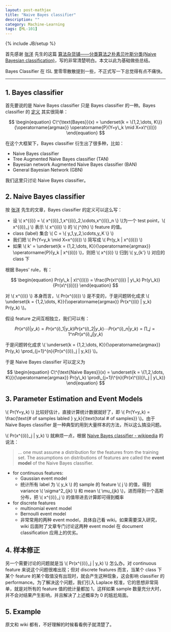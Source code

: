 ```yaml
---
layout: post-mathjax
title: "Naive Bayes classifier"
description: ""
category: Machine-Learning
tags: [ML-101]
---
```

{% include JB/setup %}

首先感谢 [张洋](http://leoo2sk.cnblogs.com/) 先生的这篇 [算法杂货铺——分类算法之朴素贝叶斯分类(Naive Bayesian classification)](http://www.cnblogs.com/leoo2sk/archive/2010/09/17/naive-bayesian-classifier.html)，写的非常清楚明白。本文以此为基础做些总结。

Bayes Classifier 在 ISL 里零零散散提到一些，不正式写一下总觉得有点不痛快。

-----

## 1. Bayes classifier

首先要说的是 Naive Bayes classifier 只是 Bayes classifier 的一种。Bayes classifier 的 [定义](http://en.wikipedia.org/wiki/Bayes_classifier) 其实很简单：

$$
\begin{equation}
	C\^{\text{Bayes}}(x) = \underset{k = \{1,2,\dots, K\}}{\operatorname{argmax}} \operatorname{P}(Y=y\_k \mid X=x\^{(i)})
\end{equation}
$$

在这个大框架下，Bayes classifier 衍生出了很多种，比如：

* Naive Bayes classifier
* Tree Augmented Naive Bayes classifier (TAN)
* Bayesian network Augmented Naive Bayes classifier (BAN)
* General Bayesian Network (GBN)

我们这里只讨论 Naive Bayes classifier。

## 2. Naive Bayes classifier

按 [张洋](http://leoo2sk.cnblogs.com/) 先生的文章，Bayes classifier 的定义可以这么写：

* 设 \\( x\^{(i)} = \\{ x\^{(i)}\_1,x\^{(i)}\_2,\cdots,x\^{(i)}\_n \\} \\)为一个 test point，\\( x\^{(i)}\_j \\) 表示 \\( x\^{(i)} \\) 的 \\( j\^{th} \\) feature 的值。
* class (label) 集合 \\( C = \\{ y\_1,y\_2,\cdots,y\_K \\} \\)
* 我们把 \\( Pr(Y=y\_k \mid X=x\^{(i)}) \\) 简写成 \\( Pr(y\_k | x\^{(i)}) \\)
* 如果 \\( k' = \underset{k = \{1,2,\dots, K\}}{\operatorname{argmax}} \operatorname{P}(y\_k | x\^{(i)}) \\)，则把 \\( x\^{(i)} \\) 归到 \\( y\_{k'} \\) 对应的 class 下

根据 Bayes' rule，有：

$$
\begin{equation}
	Pr(y\_k | x\^{(i)}) = \frac{Pr(x\^{(i)} | y\_k) Pr(y\_k)}{Pr(x\^{(i)})}
\end{equation}
$$
      
对 \\( x\^{(i)} \\) 本身而言，\\( Pr(x\^{(i)}) \\) 是不变的，于是问题转化成求 \\( \underset{k = \{1,2,\dots, K\}}{\operatorname{argmax}} Pr(x\^{(i)} | y\_k) Pr(y\_k) \\)。

假设 feature 之间互相独立，我们可以有：

$$
\begin{equation}
	Pr(x\^{(i)} | y\_k) = Pr(x\^{(i)}\_1 | y\_k) Pr(x\^{(i)}\_2 | y\_k) \cdots Pr(x\^{(i)}\_n | y\_k) = \prod\_{j=1}\^{n}{Pr(x\^{(i)}\_j | y\_k)}
\end{equation}
$$

于是问题转化成求 \\( \underset{k = \{1,2,\dots, K\}}{\operatorname{argmax}} Pr(y\_k) \prod\_{j=1}\^{n}{Pr(x\^{(i)}\_j | y\_k)} \\)。

于是 Naive Bayes classifier 可以定义为

$$
\begin{equation}
	C\^{\text{Naive Bayes}}(x) = \underset{k = \{1,2,\dots, K\}}{\operatorname{argmax}} Pr(y\_k) \prod\_{j=1}\^{n}{Pr(x\^{(i)}\_j | y\_k)}
\end{equation}
$$

## 3. Parameter Estimation and Event Models

\\( Pr(Y=y\_k) \\) 比较好估计，直接计算统计数据就好了，即 \\( Pr(Y=y\_k) = \frac{\text{# of samples labled } y\_k}{\text{total # of samples}} \\)。由于 Naive Bayes classifier 是一种典型的用到大量样本的方法，所以这么搞没问题。

\\( Pr(x\^{(i)}\_j | y\_k) \\) 就麻烦一点，根据 [Naive Bayes classifier - wikipedia](http://en.wikipedia.org/wiki/Naive_Bayes_classifier) 的说法：

> ... one must assume a distribution for the features from the training set. The assumptions on distributions of features are called the **event model** of the Naive Bayes classifier.

* for continuous features:
	* Gaussian event model
	* 统计所有 label 为 \\( y\_k \\) 的 sample 的 feature \\( j \\) 的值，得到 variance \\( \sigma\^2\_{jk} \\) 和 mean \\( \mu\_{jk} \\)，进而得到一个高斯分布，把 \\( x\^{(i)}\_j \\) 的值带进去计算即可得到概率
* for discrete features
	* multinomial event model
	* Bernoulli event model
	* 非常常用的两种 event model，具体自己看 wiki。如果需要深入研究，wiki 后面附了文章专门讨论这两种 event model 在 document classification 应用上的优劣。
	
## 4. 样本修正

另一个需要讨论的问题就是当 \\( Pr(x\^{(i)}\_j | y\_k) \\) 怎么办。对 continuous feature 来说这个问题很难出现；但对 discrete features 而言，当某个 class 下某个 feature 的某个取值没有出现时，就会产生这种现象，这会影响 classifier 的 performance。为了解决这个问题，我们引入 Laplace 校准，它的思想非常简单，就是对所有的 feature 值的统计量都加 1，这样如果 sample 数量充分大时，并不会对结果产生影响，并且解决了上述概率为 0 的尴尬局面。

## 5. Example

原文和 wiki 都有，不好理解的时候看看例子就清楚了。
